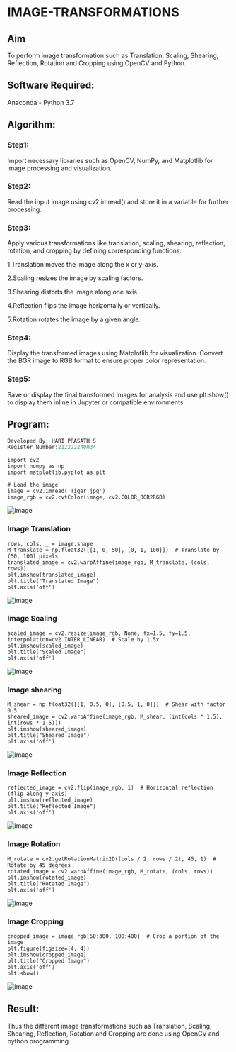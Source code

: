 # IMAGE-TRANSFORMATIONS


## Aim
To perform image transformation such as Translation, Scaling, Shearing, Reflection, Rotation and Cropping using OpenCV and Python.

## Software Required:
Anaconda - Python 3.7

## Algorithm:
### Step1:

Import necessary libraries such as OpenCV, NumPy, and Matplotlib for image processing and visualization.

### Step2:

Read the input image using cv2.imread() and store it in a variable for further processing.


### Step3:

Apply various transformations like translation, scaling, shearing, reflection, rotation, and cropping by defining corresponding functions:

1.Translation moves the image along the x or y-axis.

2.Scaling resizes the image by scaling factors.

3.Shearing distorts the image along one axis.

4.Reflection flips the image horizontally or vertically.

5.Rotation rotates the image by a given angle.

### Step4:
Display the transformed images using Matplotlib for visualization. Convert the BGR image to RGB format to ensure proper color representation.

### Step5:
Save or display the final transformed images for analysis and use plt.show() to display them inline in Jupyter or compatible environments.

## Program:
```python
Developed By: HARI PRASATH S
Register Number:212222240034
```
```
import cv2
import numpy as np
import matplotlib.pyplot as plt

# Load the image
image = cv2.imread('Tiger.jpg')
image_rgb = cv2.cvtColor(image, cv2.COLOR_BGR2RGB)  
```
![image](https://github.com/user-attachments/assets/77f7f0f3-cc62-4f23-95f6-6ce418573eb2)

### Image Translation
```
rows, cols, _ = image.shape
M_translate = np.float32([[1, 0, 50], [0, 1, 100]])  # Translate by (50, 100) pixels
translated_image = cv2.warpAffine(image_rgb, M_translate, (cols, rows))
plt.imshow(translated_image)
plt.title("Translated Image")
plt.axis('off')
```
![image](https://github.com/user-attachments/assets/8e2c786b-587a-4816-8ff9-3346f47a1205)

### Image Scaling
```
scaled_image = cv2.resize(image_rgb, None, fx=1.5, fy=1.5, interpolation=cv2.INTER_LINEAR)  # Scale by 1.5x
plt.imshow(scaled_image)
plt.title("Scaled Image")
plt.axis('off')
```
![image](https://github.com/user-attachments/assets/f357adc7-dbfd-4eb1-9d10-8040c10a587c)

### Image shearing
```
M_shear = np.float32([[1, 0.5, 0], [0.5, 1, 0]])  # Shear with factor 0.5
sheared_image = cv2.warpAffine(image_rgb, M_shear, (int(cols * 1.5), int(rows * 1.5)))
plt.imshow(sheared_image)
plt.title("Sheared Image")
plt.axis('off')
```
![image](https://github.com/user-attachments/assets/0ec52705-500b-4a17-b46f-db6f167f1211)

### Image Reflection
```
reflected_image = cv2.flip(image_rgb, 1)  # Horizontal reflection (flip along y-axis)
plt.imshow(reflected_image)
plt.title("Reflected Image")
plt.axis('off')
```
![image](https://github.com/user-attachments/assets/9c78a33e-26df-4412-abfe-b317845abf15)

### Image Rotation
```
M_rotate = cv2.getRotationMatrix2D((cols / 2, rows / 2), 45, 1)  # Rotate by 45 degrees
rotated_image = cv2.warpAffine(image_rgb, M_rotate, (cols, rows))
plt.imshow(rotated_image)
plt.title("Rotated Image")
plt.axis('off')
```
![image](https://github.com/user-attachments/assets/ad87b93c-4c79-42a1-81d8-aab243c81ce5)

### Image Cropping
```
cropped_image = image_rgb[50:300, 100:400]  # Crop a portion of the image
plt.figure(figsize=(4, 4))
plt.imshow(cropped_image)
plt.title("Cropped Image")
plt.axis('off')
plt.show()
```
![image](https://github.com/user-attachments/assets/724b19af-be06-4de7-b090-4fa15ba754cf)

## Result: 
Thus the different image transformations such as Translation, Scaling, Shearing, Reflection, Rotation and Cropping are done using OpenCV and python programming.
